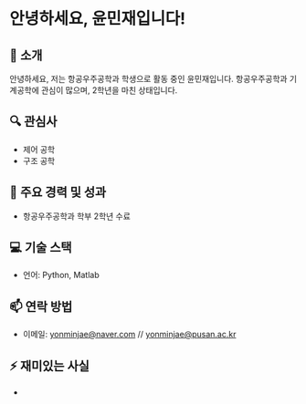 # 안녕하세요, 윤민재입니다!

## 👋 소개
안녕하세요, 저는 항공우주공학과 학생으로 활동 중인 윤민재입니다. 항공우주공학과 기계공학에 관심이 많으며, 2학년을 마친 상태입니다.

## 🔍 관심사
- 제어 공학
- 구조 공학

## 🌟 주요 경력 및 성과
- 항공우주공학과 학부 2학년 수료

## 💻 기술 스택
- 언어: Python, Matlab

## 📫 연락 방법
- 이메일: yonminjae@naver.com // yonminjae@pusan.ac.kr

## ⚡ 재미있는 사실
- 
